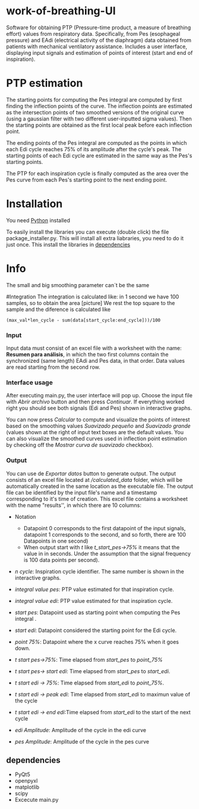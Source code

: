 # work-of-breathing-UI
Software for obtaining PTP (Pressure-time product, a measure of breathing effort) values from respiratory data. Specifically, from Pes (esophageal pressure) and EAdi (electrical activity of the diaphragm) data obtained from patients with mechanical ventilatory assistance. Includes a user interface, displaying input signals and estimation of points of interest (start and end of inspiration).
 
# PTP estimation
The starting points for computing the Pes integral are computed by first finding the inflection points of the curve. The inflection points are estimated as the intersection points of two smoothed versions of the original curve (using a gaussian filter with two different user-inputted sigma values). Then the starting points are obtained as the first local peak before each inflection point. 
 
The ending points of the Pes integral are computed as the points in which each Edi cycle reaches 75% of its amplitude after the cycle's peak. The starting points of each Edi cycle are estimated in the same way as the Pes's starting points.
 
The PTP for each inspiration cycle is finally computed as the area over the Pes curve from each Pes's starting point to the next ending point.
 
# Installation
You need [Python](https://www.python.org/) installed

To easily install the libraries you can execute (double click) the  file package_installer.py. This will install all extra liabraries, you need to do it just once.
This install the libraries in [dependencies](#dependencies)
# Info
The small and big smoothing parameter can´t be the same

#Integration
The integration is calculated like:
in 1 second we have 100 samples, so to obtain the area 
[picture]
We rest the top square to the sample and the diference 
is calculated like  
```
(max_val*len_cycle - sum(data[start_cycle:end_cycle]))/100
```
### Input
Input data must consist of an excel file with a worksheet with the name: **Resumen para análisis**, in which the two first columns contain the synchronized (same length) EAdi and Pes data, in that order. Data values are read starting from the second row.
### Interface usage
After executing main.py, the user interface will pop up. Choose the input file with *Abrir archivo* button and then press *Continuar*. If everything worked right you should see both signals (Edi and Pes) shown in interactive graphs.
 
You can now press _Calcular_ to compute and visualize the points of interest based on the smoothing values *Suavizado pequeño* and *Suavizado grande* (values shown at the right of input text boxes are the default values. You can also visualize the smoothed curves used in inflection point estimation by checking off the *Mostrar curva de suavizado* checkbox).
### Output
You can use de *Exportar datos* button to generate output. The output consists of an excel file located at _/calculated_data_ folder, which will be automatically created in the same location as the executable file. The output file can be identified by the input file's name and a timestamp corresponding to it's time of creation. This excel file contains a worksheet with the name "results'', in which there are 10 columns:

* Notation
    * Datapoint 0 corresponds to the first datapoint of the input signals, datapoint 1 corresponds to the second, and so forth, there are 100 Datapoints in one second)
    * When output start with _t_ like _t_start_pes->75%_ it means that the value in in seconds. Under the assumption that the signal frequency is 100 data points per second).

* _n cycle_: Inspiration cycle identifier. The same number is shown in the interactive graphs.
* _integral value pes_: PTP value estimated for that inspiration cycle.
* _integral value edi_: PTP value estimated for that inspiration cycle.
* _start pes_: Datapoint used as starting point when computing the Pes integral .
* _start edi_: Datapoint considered the starting point for the Edi cycle.
* _point 75%_: Datapoint where the x curve reaches 75% when it goes down.
* _t start pes->75%_: Time elapsed from _start_pes_ to _point_75%_
* _t start pes-> start edi_: Time elapsed from _start_pes_ to _start_edi_.
* _t start edi -> 75%_: Time elapsed from _start_edi_ to _point_75%_.
* _t start edi -> peak edi_:  Time elapsed from _start_edi_ to maximun value of the cycle
* _t start edi -> end edi_:Time elapsed from _start_edi_ to the start of the next cycle
* _edi Amplitude_: Amplitude of the cycle in the edi curve
* _pes Amplitude_: Amplitude of the cycle in the pes curve

## dependencies
* PyQt5
* openpyxl
* matplotlib
* scipy
* Excecute main.py
